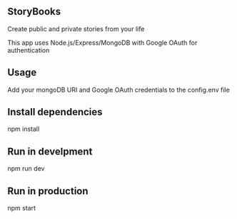 ## StoryBooks <br>
Create public and private stories from your life <br>

This app uses Node.js/Express/MongoDB with Google OAuth for authentication <br>

## Usage <br>
Add your mongoDB URI and Google OAuth credentials to the config.env file <br>

## Install dependencies <br>
npm install <br>

## Run in develpment <br>
npm run dev <br>

## Run in production <br>
npm start <br>
